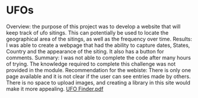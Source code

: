 # UFOs
Overview: the purpose of this project was to develop a website that will keep track of ufo sitings. This can potentially be used to locate the geographical area of the sitings, as well as the frequency over time. 
Results: I was able to create a webpage that had the ability to capture dates, States, Country and the appearance of the siting. It also has a button for comments.
Summary: I was not able to complete the code after many hours of trying. The knowledge required to complete this challenge was not provided in the module. Recommendation for the webiste: There is only one page available and it is not clear if the user can see entries made by others. There is no space to upload images, and creating a library in this site would make it more appealing. 
[UFO Finder.pdf](https://github.com/ProfSheila/UFOs/files/9363119/UFO.Finder.pdf)
